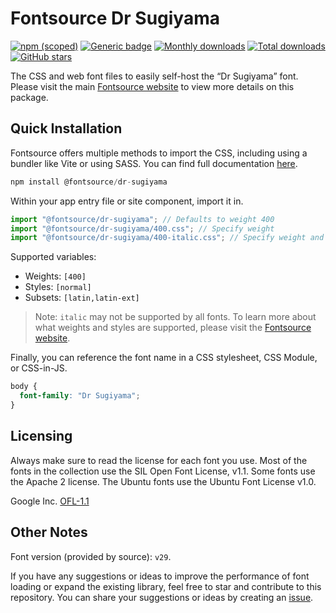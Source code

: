 # Fontsource Dr Sugiyama

[![npm (scoped)](https://img.shields.io/npm/v/@fontsource/dr-sugiyama?color=brightgreen)](https://www.npmjs.com/package/@fontsource/dr-sugiyama) [![Generic badge](https://img.shields.io/badge/fontsource-passing-brightgreen)](https://github.com/fontsource/fontsource) [![Monthly downloads](https://badgen.net/npm/dm/@fontsource/dr-sugiyama)](https://github.com/fontsource/fontsource) [![Total downloads](https://badgen.net/npm/dt/@fontsource/dr-sugiyama)](https://github.com/fontsource/fontsource) [![GitHub stars](https://img.shields.io/github/stars/fontsource/fontsource.svg?style=social&label=Star)](https://github.com/fontsource/fontsource/stargazers)

The CSS and web font files to easily self-host the “Dr Sugiyama” font. Please visit the main [Fontsource website](https://fontsource.org/fonts/dr-sugiyama) to view more details on this package.

## Quick Installation

Fontsource offers multiple methods to import the CSS, including using a bundler like Vite or using SASS. You can find full documentation [here](https://fontsource.org/docs/getting-started/introduction).

```javascript
npm install @fontsource/dr-sugiyama
```

Within your app entry file or site component, import it in.

```javascript
import "@fontsource/dr-sugiyama"; // Defaults to weight 400
import "@fontsource/dr-sugiyama/400.css"; // Specify weight
import "@fontsource/dr-sugiyama/400-italic.css"; // Specify weight and style
```

Supported variables:
- Weights: `[400]`
- Styles: `[normal]`
- Subsets: `[latin,latin-ext]`

> Note: `italic` may not be supported by all fonts. To learn more about what weights and styles are supported, please visit the [Fontsource website](https://fontsource.org/fonts/dr-sugiyama).

Finally, you can reference the font name in a CSS stylesheet, CSS Module, or CSS-in-JS.

```css
body {
  font-family: "Dr Sugiyama";
}
```

## Licensing
Always make sure to read the license for each font you use. Most of the fonts in the collection use the SIL Open Font License, v1.1. Some fonts use the Apache 2 license. The Ubuntu fonts use the Ubuntu Font License v1.0.

Google Inc.
[OFL-1.1](http://scripts.sil.org/OFL)

## Other Notes
Font version (provided by source): `v29`.

If you have any suggestions or ideas to improve the performance of font loading or expand the existing library, feel free to star and contribute to this repository. You can share your suggestions or ideas by creating an [issue](https://github.com/fontsource/fontsource/issues).